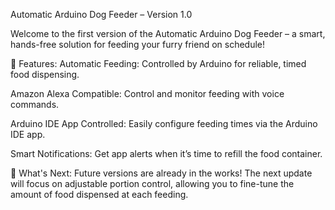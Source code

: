 Automatic Arduino Dog Feeder – Version 1.0

Welcome to the first version of the Automatic Arduino Dog Feeder – a smart, hands-free solution for feeding your furry friend on schedule!

🚀 Features:
Automatic Feeding: Controlled by Arduino for reliable, timed food dispensing.

Amazon Alexa Compatible: Control and monitor feeding with voice commands.

Arduino IDE App Controlled: Easily configure feeding times via the Arduino IDE app.

Smart Notifications: Get app alerts when it’s time to refill the food container.

🔧 What's Next:
Future versions are already in the works! The next update will focus on adjustable portion control, allowing you to fine-tune the amount of food dispensed at each feeding.
